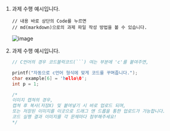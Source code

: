 1. 과제 수행 예시입니다.
   ```
   // 내용 바로 상단의 Code를 누르면
   // md(markdown)으로의 과제 파일 작성 방법을 볼 수 있습니다.
   ```
   ![image](https://github.com/gnbhub/2024-1/assets/51956616/2e03bb41-c389-4a60-922d-fb68a8cd0fb3)



2. 과제 수행 예시입니다.
   ```c
   // C언어의 경우 코드블럭코드(```) 여는 부분에 'c'를 붙여주면,
   
   printf("자동으로 c언어 형식에 맞게 코드를 꾸며줍니다.");
   char example[6] = 'hello\0';
   int p = 1;

   /*
   이미지 캡쳐의 경우,
   캡쳐 후 복사(저장X) 및 붙여넣기 시 바로 업로드 되며,
   또는 저장된 이미지를 이곳으로 드래그 앤 드롭을 통한 업로드가 가능합니다.
   코드 실행 결과 이미지를 각 문제마다 첨부해주세요!
   */
   ```
